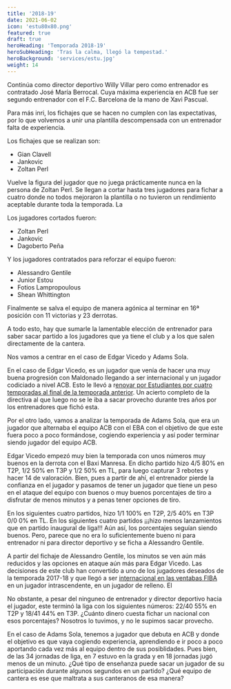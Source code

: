 ```yaml
---
title: '2018-19'
date: 2021-06-02
icon: 'estu80x80.png'
featured: true
draft: true
heroHeading: 'Temporada 2018-19'
heroSubHeading: 'Tras la calma, llegó la tempestad.'
heroBackground: 'services/estu.jpg'
weight: 14
---
```


Continúa como director deportivo Willy Villar pero como entrenador es contratado José María Berrocal. Cuya máxima experiencia en ACB fue ser segundo entrenador con el F.C. Barcelona de la mano de Xavi Pascual.

Para más inri, los fichajes que se hacen no cumplen con las expectativas, por lo que volvemos a unir una plantilla descompensada con un entrenador falta de experiencia.

Los fichajes que se realizan son:
* Gian Clavell
* Jankovic
* Zoltan Perl

Vuelve la figura del jugador que no juega prácticamente nunca en la persona de Zoltan Perl. Se llegan a cortar hasta tres jugadores para fichar a cuatro donde no todos mejoraron la plantilla o no tuvieron un rendimiento aceptable durante toda la temporada. La

Los jugadores cortados fueron:
* Zoltan Perl
* Jankovic
* Dagoberto Peña

Y los jugadores contratados para reforzar el equipo fueron:
* Alessandro Gentile
* Junior Estou
* Fotios Lampropoulous
* Shean Whittington

Finalmente se salva el equipo de manera agónica al terminar en 16ª posición con 11 victorias y 23 derrotas.

A todo esto, hay que sumarle la lamentable elección de entrenador para saber sacar partido a los jugadores que ya tiene el club y a los que salen directamente de la cantera. 

Nos vamos a centrar en el caso de Edgar Vicedo y Adams Sola. 

En el caso de Edgar Vicedo, es un jugador que venía de hacer una muy buena progresión con Maldonado llegando a ser internacional y un jugador codiciado a nivel ACB. Esto le llevó a r[enovar por Estudiantes por cuatro temporadas al final de la temporada anterior](https://www.movistarestudiantes.com/liga-endesa/altas-bajas/edgar-vicedo-renueva-por-cuatro-temporadas-su-contrato-con-movistar-estudiantes/). Un acierto completo de la directiva al que luego no se le iba a sacar provecho durante tres años por los entrenadores que fichó esta.

Por el otro lado, vamos a analizar la temporada de Adams Sola, que era un jugador que alternaba el equipo ACB con el EBA con el objetivo de que este fuera poco a poco formándose, cogiendo experiencia y así poder terminar siendo jugador del equipo ACB.

Edgar Vicedo empezó muy bien la temporada con unos números muy buenos en la derrota con el Baxi Manresa. En dicho partido hizo 4/5 80% en T2P, 1/2 50% en T3P y 1/2 50% en TL, para luego capturar 3 rebotes y hacer 14 de valoración. Bien, pues a partir de ahí, el entrenador pierde la confianza en el jugador y pasamos de tener un jugador que tiene un peso en el ataque del equipo con buenos o muy buenos porcentajes de tiro a disfrutar de menos minutos y a penas tener opciones de tiro. 

En los siguientes cuatro partidos, hizo 1/1 100% en T2P, 2/5 40% en T3P 0/0 0% en TL. En los siguientes cuatro partidos ¡¡¡hizo menos lanzamientos que en partido inaugural de liga!!! Aún así, los porcentajes seguían siendo buenos. Pero, parece que no era lo suficientemente bueno ni para entrenador ni para director deportivo y se ficha a Alessandro Gentile.

A partir del fichaje de Alessandro Gentile, los minutos se ven aún más reducidos y las opciones en ataque aún más para Edgar Vicedo. Las decisiones de este club han convertido a uno de los jugadores deseados de la temporada 2017-18 y que llegó a ser [internacional en las ventabas FIBA](https://www.marca.com/baloncesto/acb/2017/11/19/5a11a14946163fda798b4594.html) en un jugador intrascendente, en un jugador de relleno. El

No obstante, a pesar del ninguneo de entrenador y director deportivo hacia el jugador, este terminó la liga con los siguientes números: 22/40 55% en T2P y 18/41 44% en T3P. ¿Cuánto dinero cuesta fichar un nacional con esos porcentajes? Nosotros lo tuvimos, y no le supimos sacar provecho.

En el caso de Adams Sola, tenemos a jugador que debuta en ACB y donde el objetivo es que vaya cogiendo experiencia, aprendiendo e ir poco a poco aportando cada vez más al equipo dentro de sus posiblidades. Pues bien, de las 34 jornadas de liga, en 7 estuvo en la grada y en 18 jornadas jugó menos de un minuto. ¿Qué tipo de enseñanza puede sacar un jugador de su participación durante algunos segundos en un partido? ¿Qué equipo de cantera es ese que maltrata a sus canteranos de esa manera?